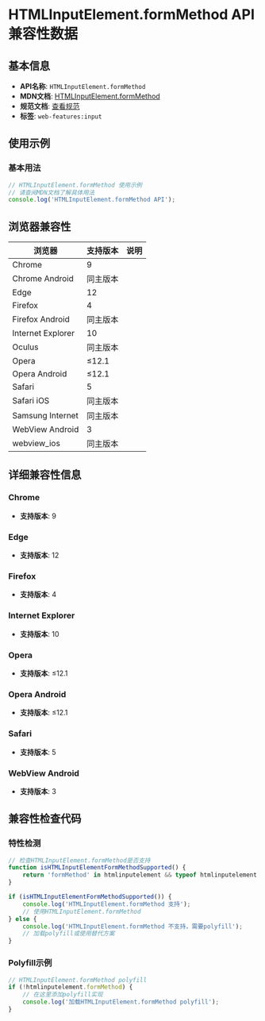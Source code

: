 # HTMLInputElement.formMethod API 兼容性数据

## 基本信息

- **API名称**: `HTMLInputElement.formMethod`
- **MDN文档**: [HTMLInputElement.formMethod](https://developer.mozilla.org/docs/Web/API/HTMLInputElement/formMethod)
- **规范文档**: [查看规范](https://html.spec.whatwg.org/multipage/form-control-infrastructure.html#dom-fs-formmethod)
- **标签**: `web-features:input`

## 使用示例

### 基本用法

```javascript
// HTMLInputElement.formMethod 使用示例
// 请查阅MDN文档了解具体用法
console.log('HTMLInputElement.formMethod API');
```

## 浏览器兼容性

| 浏览器 | 支持版本 | 说明 |
|--------|----------|------|
| Chrome | 9 |  |
| Chrome Android | 同主版本 |  |
| Edge | 12 |  |
| Firefox | 4 |  |
| Firefox Android | 同主版本 |  |
| Internet Explorer | 10 |  |
| Oculus | 同主版本 |  |
| Opera | ≤12.1 |  |
| Opera Android | ≤12.1 |  |
| Safari | 5 |  |
| Safari iOS | 同主版本 |  |
| Samsung Internet | 同主版本 |  |
| WebView Android | 3 |  |
| webview_ios | 同主版本 |  |

## 详细兼容性信息

### Chrome

- **支持版本**: 9

### Edge

- **支持版本**: 12

### Firefox

- **支持版本**: 4

### Internet Explorer

- **支持版本**: 10

### Opera

- **支持版本**: ≤12.1

### Opera Android

- **支持版本**: ≤12.1

### Safari

- **支持版本**: 5

### WebView Android

- **支持版本**: 3

## 兼容性检查代码

### 特性检测

```javascript
// 检查HTMLInputElement.formMethod是否支持
function isHTMLInputElementFormMethodSupported() {
    return 'formMethod' in htmlinputelement && typeof htmlinputelement.formMethod === 'function';
}

if (isHTMLInputElementFormMethodSupported()) {
    console.log('HTMLInputElement.formMethod 支持');
    // 使用HTMLInputElement.formMethod
} else {
    console.log('HTMLInputElement.formMethod 不支持，需要polyfill');
    // 加载polyfill或使用替代方案
}
```

### Polyfill示例

```javascript
// HTMLInputElement.formMethod polyfill
if (!htmlinputelement.formMethod) {
    // 在这里添加polyfill实现
    console.log('加载HTMLInputElement.formMethod polyfill');
}
```

